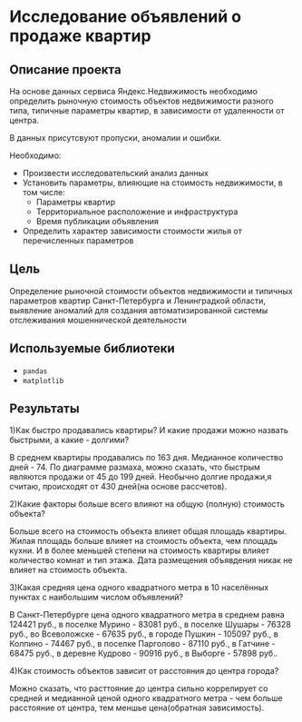 # Исследование объявлений о продаже квартир

## Описание проекта
На основе данных сервиса Яндекс.Недвижимость необходимо определить рыночную стоимость объектов недвижимости разного типа, типичные параметры квартир, в зависимости от удаленности от центра.

В данных присутсвуют пропуски, аномалии и ошибки.

Необходимо:

- Произвести исследовательский анализ данных
- Установить параметры, влияющие на стоимость недвижимости, в том числе:
  - Параметры квартир
  - Территориальное расположение и инфраструктура
  - Время публикации объявления
- Определить характер зависимости стоимости жилья от перечисленных параметров
## Цель  
Определение рыночной стоимости объектов недвижимости и типичных параметров квартир Санкт-Петербурга и Ленинградкой области, выявление аномалий для создания автоматизированной системы отслеживания мошеннической деятельности
## Используемые библиотеки
- `pandas`
- `matplotlib`
## Результаты
1)Как быстро продавались квартиры? И какие продажи можно назвать быстрыми, а какие - долгими?

В среднем квартиры продавались по 163 дня. Медианное количество дней - 74. По диаграмме размаха, можно сказать, что быстрым являются продажи от 45 до 199 дней. Необычно долгие продажи,я считаю, происходят от 430 дней(на основе рассчетов).

2)Какие факторы больше всего влияют на общую (полную) стоимость объекта?

Больше всего на стоимость объекта влияет общая площадь квартиры. Жилая площадь больше влияет на стоимость объекта, чем площадь кухни. И в более меньшей степени на стоимость квартиры влияет количество комнат и тип этажа. Дата размещения объявдения никак не влияет на стоимость объекта.

3)Какая средняя цена одного квадратного метра в 10 населённых пунктах с наибольшим числом объявлений?

В Санкт-Петербурге цена одного квадратного метра в среднем равна 124421 руб., в поселке Мурино - 83081 руб., в поселке Шушары - 76328 руб., во Всеволожске - 67635 руб., в городе Пушкин - 105097 руб., в Колпино - 74467 руб., в поселке Парголово - 87110 руб., в Гатчине - 68475 руб., в деревне Кудрово - 90916 руб., в Выборге - 57898 руб..

4)Как стоимость объектов зависит от расстояния до центра города?

Можно сказать, что расттояние до центра сильно коррелирует со средней и медианной ценой одного квадратного метра - чем больше расстояние от центра, тем меншье цена(обратная зависимость).
